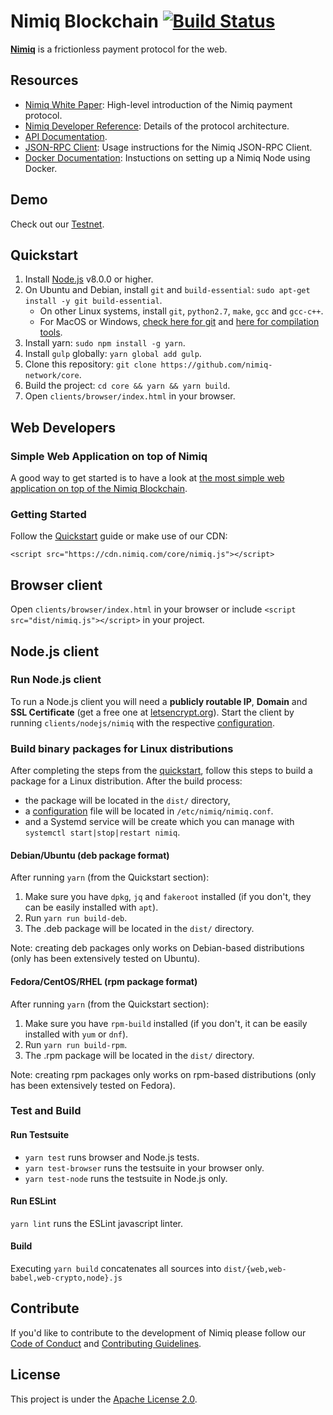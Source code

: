 # Nimiq Blockchain [![Build Status](https://travis-ci.org/nimiq-network/core.svg)](https://travis-ci.org/nimiq-network/core)

**[Nimiq](https://nimiq.com/)** is a frictionless payment protocol for the web.

## Resources

- [Nimiq White Paper](https://medium.com/nimiq-network/nimiq-a-peer-to-peer-payment-protocol-native-to-the-web-ffd324bb084): High-level introduction of the Nimiq payment protocol.
- [Nimiq Developer Reference](https://nimiq.com/developer-reference): Details of the protocol architecture.
- [API Documentation](https://doc.esdoc.org/github.com/nimiq-network/core/).
- [JSON-RPC Client](doc/json-rpc-client.md): Usage instructions for the Nimiq JSON-RPC Client.
- [Docker Documentation](doc/docker.md): Instuctions on setting up a Nimiq Node using Docker.

## Demo
Check out our [Testnet](https://nimiq-testnet.com).

## Quickstart

1. Install [Node.js](https://nodejs.org) v8.0.0 or higher.
2. On Ubuntu and Debian, install `git` and `build-essential`: `sudo apt-get install -y git build-essential`.
    - On other Linux systems, install `git`, `python2.7`, `make`, `gcc` and `gcc-c++`.
    - For MacOS or Windows, [check here for git](https://git-scm.com/downloads) and [here for compilation tools](https://github.com/nodejs/node-gyp#on-mac-os-x).
3. Install yarn: `sudo npm install -g yarn`.
4. Install `gulp` globally:  `yarn global add gulp`.
5. Clone this repository: `git clone https://github.com/nimiq-network/core`.
6. Build the project: `cd core && yarn && yarn build`.
7. Open `clients/browser/index.html` in your browser.

## Web Developers
### Simple Web Application on top of Nimiq
A good way to get started is to have a look at [the most simple web application on top of the Nimiq Blockchain](https://demo.nimiq.com/).

### Getting Started
Follow the [Quickstart](#quickstart) guide or make use of our CDN:

```
<script src="https://cdn.nimiq.com/core/nimiq.js"></script>
```

## Browser client

Open `clients/browser/index.html` in your browser or include `<script src="dist/nimiq.js"></script>` in your project.

## Node.js client

### Run Node.js client
To run a Node.js client you will need a **publicly routable IP**, **Domain** and **SSL Certificate** (get a free one at [letsencrypt.org](https://letsencrypt.org/)). Start the client by running `clients/nodejs/nimiq` with the respective [configuration](doc/configuration.md).

### Build binary packages for Linux distributions

After completing the steps from the [quickstart](#quickstart), follow this steps to build a package for a Linux distribution. After the build process:
- the package will be located in the `dist/` directory, 
- a [configuration](#run-node-js-client) file will be located in `/etc/nimiq/nimiq.conf`. 
- and a Systemd service will be create which you can manage with `systemctl start|stop|restart nimiq`. 

#### Debian/Ubuntu (deb package format)
After running `yarn` (from the Quickstart section):

1. Make sure you have `dpkg`, `jq` and `fakeroot` installed (if you don't, they can be easily installed with `apt`).
2. Run `yarn run build-deb`.
3. The .deb package will be located in the `dist/` directory.

Note: creating deb packages only works on Debian-based distributions (only has been extensively tested on Ubuntu).

#### Fedora/CentOS/RHEL (rpm package format)
After running `yarn` (from the Quickstart section):

1. Make sure you have `rpm-build` installed (if you don't, it can be easily installed with `yum` or `dnf`).
2. Run `yarn run build-rpm`.
3. The .rpm package will be located in the `dist/` directory.

Note: creating rpm packages only works on rpm-based distributions (only has been extensively tested on Fedora).

### Test and Build

#### Run Testsuite
- `yarn test` runs browser and Node.js tests.
- `yarn test-browser` runs the testsuite in your browser only.
- `yarn test-node` runs the testsuite in Node.js only.

#### Run ESLint
`yarn lint` runs the ESLint javascript linter.

#### Build
Executing `yarn build` concatenates all sources into `dist/{web,web-babel,web-crypto,node}.js`

## Contribute

If you'd like to contribute to the development of Nimiq please follow our [Code of Conduct](/.github/CODE_OF_CONDUCT.md) and [Contributing Guidelines](/.github/CONTRIBUTING.md).

## License

This project is under the [Apache License 2.0](./LICENSE.md).
